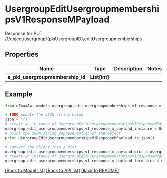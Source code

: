 # UsergroupEditUsergroupmembershipsV1ResponseMPayload

Response for PUT /1/object/usergroup/{pkiUsergroupID}/editUsergroupmemberships

## Properties

Name | Type | Description | Notes
------------ | ------------- | ------------- | -------------
**a_pki_usergroupmembership_id** | **List[int]** |  | 

## Example

```python
from eZmaxApi.models.usergroup_edit_usergroupmemberships_v1_response_m_payload import UsergroupEditUsergroupmembershipsV1ResponseMPayload

# TODO update the JSON string below
json = "{}"
# create an instance of UsergroupEditUsergroupmembershipsV1ResponseMPayload from a JSON string
usergroup_edit_usergroupmemberships_v1_response_m_payload_instance = UsergroupEditUsergroupmembershipsV1ResponseMPayload.from_json(json)
# print the JSON string representation of the object
print UsergroupEditUsergroupmembershipsV1ResponseMPayload.to_json()

# convert the object into a dict
usergroup_edit_usergroupmemberships_v1_response_m_payload_dict = usergroup_edit_usergroupmemberships_v1_response_m_payload_instance.to_dict()
# create an instance of UsergroupEditUsergroupmembershipsV1ResponseMPayload from a dict
usergroup_edit_usergroupmemberships_v1_response_m_payload_form_dict = usergroup_edit_usergroupmemberships_v1_response_m_payload.from_dict(usergroup_edit_usergroupmemberships_v1_response_m_payload_dict)
```
[[Back to Model list]](../README.md#documentation-for-models) [[Back to API list]](../README.md#documentation-for-api-endpoints) [[Back to README]](../README.md)



